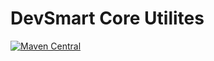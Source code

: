 # DevSmart Core Utilites #

[![Maven Central](https://maven-badges.herokuapp.com/maven-central/com.dev-smart/devsmart-core/badge.svg)](https://maven-badges.herokuapp.com/maven-central/com.dev-smart/devsmart-core)